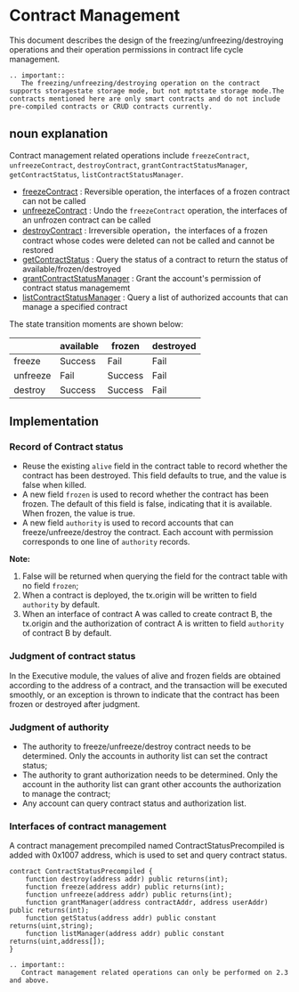 # Contract Management

This document describes the design of the freezing/unfreezing/destroying operations and their operation permissions in contract life cycle management.

```eval_rst
.. important::
   The freezing/unfreezing/destroying operation on the contract supports storagestate storage mode, but not mptstate storage mode.The contracts mentioned here are only smart contracts and do not include pre-compiled contracts or CRUD contracts currently.
```

## noun explanation

Contract management related operations include `freezeContract`, `unfreezeContract`, `destroyContract`, `grantContractStatusManager`, `getContractStatus`, `listContractStatusManager`.

- [freezeContract](../../manual/console.html#freezecontract) : Reversible operation, the interfaces of a frozen contract can not be called
- [unfreezeContract](../../manual/console.html#unfreezecontract) : Undo the `freezeContract` operation, the interfaces of an unfrozen contract can be called
- [destroyContract](../../manual/console.html#destroycontract) : Irreversible operation，the interfaces of a frozen contract whose codes were deleted can not be called and cannot be restored
- [getContractStatus](../../manual/console.html#getcontractstatus) : Query the status of a contract to return the status of available/frozen/destroyed
- [grantContractStatusManager](../../manual/console.html#grantcontractstatusmanager) : Grant the account's permission of contract status managememt
- [listContractStatusManager](../../manual/console.html#listcontractstatusmanager) : Query a list of authorized accounts that can manage a specified contract

The state transition moments are shown below:

|          | available | frozen  | destroyed |
| -------- | --------- | ------- | --------- |
| freeze   | Success   | Fail    | Fail      |
| unfreeze | Fail      | Success | Fail      |
| destroy  | Success   | Success | Fail      |

## Implementation

### Record of Contract status

- Reuse the existing `alive` field in the contract table to record whether the contract has been destroyed. This field defaults to true, and the value is false when killed.
- A new field `frozen` is used to record whether the contract has been frozen. The default of this field is false, indicating that it is available. When frozen, the value is true.
- A new field `authority` is used to record accounts that can freeze/unfreeze/destroy the contract. Each account with permission corresponds to one line of `authority` records.

**Note:**

1. False will be returned when querying the field for the contract table with no field `frozen`;
2. When a contract is deployed, the tx.origin will be written to field `authority` by default.
3. When an interface of contract A was called to create contract B, the tx.origin and the authorization of contract A is written to field `authority` of contract B by default.

### Judgment of contract status

In the Executive module, the values of alive and frozen fields are obtained according to the address of a contract, and the transaction will be executed smoothly, or an exception is thrown to indicate that the contract has been frozen or destroyed after judgment.

### Judgment of authority

- The authority to freeze/unfreeze/destroy contract needs to be determined. Only the accounts in authority list can set the contract status;
- The authority to grant authorization needs to be determined. Only the account in the authority list can grant other accounts the authorization to manage the contract;
- Any account can query contract status and authorization list.

### Interfaces of contract management

A contract management precompiled named ContractStatusPrecompiled is added with 0x1007 address, which is used to set and query contract status.

```text
contract ContractStatusPrecompiled {
    function destroy(address addr) public returns(int);
    function freeze(address addr) public returns(int);
    function unfreeze(address addr) public returns(int);
    function grantManager(address contractAddr, address userAddr) public returns(int);
    function getStatus(address addr) public constant returns(uint,string);
    function listManager(address addr) public constant returns(uint,address[]);
}
```

```eval_rst
.. important::
   Contract management related operations can only be performed on 2.3 and above.
```
